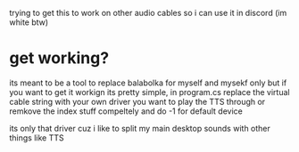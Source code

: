 trying to get this to work on other audio cables so i can use it in discord (im white btw)

# get working?
its meant to be a tool to replace balabolka for myself and mysekf only but if you want to get it workign its pretty simple, in program.cs replace the virtual cable string with your own driver you want to play the TTS through or remkove the index stuff compeltely and do -1 for default device

its only that driver cuz i like to split my main desktop sounds with other things like TTS
